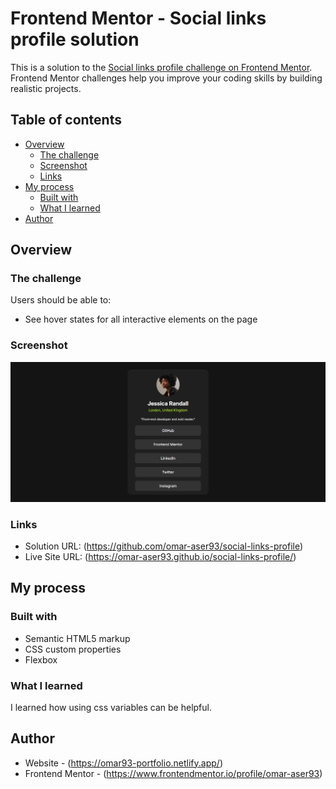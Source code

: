 # Frontend Mentor - Social links profile solution

This is a solution to the [Social links profile challenge on Frontend Mentor](https://www.frontendmentor.io/challenges/social-links-profile-UG32l9m6dQ). Frontend Mentor challenges help you improve your coding skills by building realistic projects. 

## Table of contents

- [Overview](#overview)
  - [The challenge](#the-challenge)
  - [Screenshot](#screenshot)
  - [Links](#links)
- [My process](#my-process)
  - [Built with](#built-with)
  - [What I learned](#what-i-learned)
- [Author](#author)


## Overview

### The challenge

Users should be able to:

- See hover states for all interactive elements on the page

### Screenshot

![](./assets/images/screenshot.png)


### Links

- Solution URL: (https://github.com/omar-aser93/social-links-profile)
- Live Site URL: (https://omar-aser93.github.io/social-links-profile/)

## My process

### Built with

- Semantic HTML5 markup
- CSS custom properties
- Flexbox


### What I learned

I learned how using css variables can be helpful.


## Author

- Website - (https://omar93-portfolio.netlify.app/)
- Frontend Mentor - (https://www.frontendmentor.io/profile/omar-aser93)


